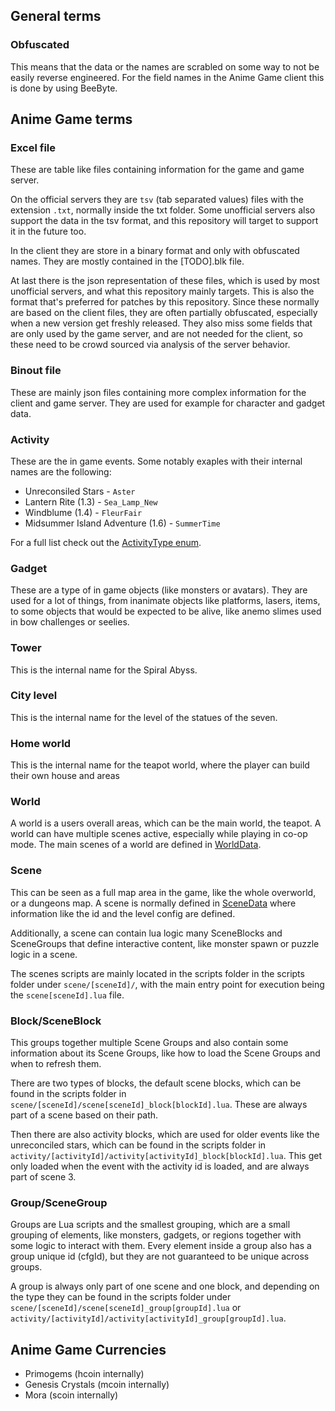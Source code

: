 ## General terms
### Obfuscated
This means that the data or the names are scrabled on some way to not be easily reverse engineered. For the field names in the Anime Game client this is done by using BeeByte.

## Anime Game terms

### Excel file
These are table like files containing information for the game and game server. 

On the official servers they are `tsv` (tab separated values) files with the extension `.txt`, normally inside the txt folder. 
Some unofficial servers also support the data in the tsv format, and this repository will target to support it in the future too.

In the client they are store in a binary format and only with obfuscated names. They are mostly contained in the [TODO].blk file.

At last there is the json representation of these files, which is used by most unofficial servers, and what this repository mainly targets. This is also the format that's preferred for patches by this repository.
Since these normally are based on the client files, they are often partially obfuscated, especially when a new version get freshly released.
They also miss some fields that are only used by the game server, and are not needed for the client, so these need to be crowd sourced via analysis of the server behavior.

### Binout file
These are mainly json files containing more complex information for the client and game server. They are used for example for character and gadget data.

### Activity
These are the in game events. Some notably exaples with their internal names are the following:
* Unreconsiled Stars - `Aster`
* Lantern Rite (1.3) - `Sea_Lamp_New`
* Windblume (1.4) - `FleurFair`
* Midsummer Island Adventure (1.6) - `SummerTime`

For a full list check out the [ActivityType enum](/src/commonMain/kotlin/org/anime_game_servers/game_data_models/data/activity/ActivityType.kt).

### Gadget
These are a type of in game objects (like monsters or avatars). They are used for a lot of things, from inanimate objects like platforms, lasers, items,
to some objects that would be expected to be alive, like anemo slimes used in bow challenges or seelies.

### Tower
This is the internal name for the Spiral Abyss.

### City level
This is the internal name for the level of the statues of the seven.

### Home world
This is the internal name for the teapot world, where the player can build their own house and areas

### World
A world is a users overall areas, which can be the main world, the teapot. A world can have multiple scenes active, especially while playing in co-op mode.
The main scenes of a world are defined in [WorldData](/src/commonMain/kotlin/org/anime_game_servers/game_data_models/data/world/WorldData.kt).

### Scene
This can be seen as a full map area in the game, like the whole overworld, or a dungeons map. A scene is normally defined in [SceneData](/src/commonMain/kotlin/org/anime_game_servers/game_data_models/data/scene/SceneData.kt)
where information like the id and the level config are defined.

Additionally, a scene can contain lua logic many SceneBlocks and SceneGroups that define interactive content, like monster spawn or puzzle logic in a scene.

The scenes scripts are mainly located in the scripts folder in the scripts folder under `scene/[sceneId]/`, with the main entry point for execution being the `scene[sceneId].lua` file.

### Block/SceneBlock
This groups together multiple Scene Groups and also contain some information about its Scene Groups, like how to load the Scene Groups and when to refresh them.

There are two types of blocks, the default scene blocks, which can be found in the scripts folder in `scene/[sceneId]/scene[sceneId]_block[blockId].lua`.
These are always part of a scene based on their path.

Then there are also activity blocks, which are used for older events like the unreconciled stars, which can be found in the scripts folder in `activity/[activityId]/activity[activityId]_block[blockId].lua`.
This get only loaded when the event with the activity id is loaded, and are always part of scene 3.


### Group/SceneGroup
Groups are Lua scripts and the smallest grouping, which are a small grouping of elements, like monsters, gadgets, or regions together with some logic to interact with them. 
Every element inside a group also has a group unique id (cfgId), but they are not guaranteed to be unique across groups.

A group is always only part of one scene and one block, and depending on the type they can be found in the scripts folder under
`scene/[sceneId]/scene[sceneId]_group[groupId].lua` or `activity/[activityId]/activity[activityId]_group[groupId].lua`.

## Anime Game Currencies
* Primogems (hcoin internally)
* Genesis Crystals (mcoin internally)
* Mora (scoin internally)
